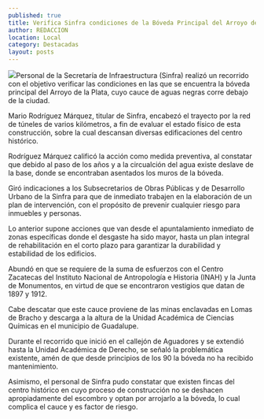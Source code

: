 ```yaml
---
published: true
title: Verifica Sinfra condiciones de la Bóveda Principal del Arroyo de la Plata
author: REDACCION
location: Local
category: Destacadas
layout: posts
---
```


![](http://i.imgur.com/Zvn3MXXm.jpg)Personal de la Secretaría de Infraestructura (Sinfra) realizó un recorrido con el objetivo verificar las condiciones en las que se encuentra la bóveda principal del Arroyo de la Plata, cuyo cauce de aguas negras corre debajo de la ciudad.
 
Mario Rodríguez Márquez, titular de Sinfra, encabezó el trayecto por la red de túneles  de varios kilómetros, a fin de evaluar el estado físico de esta construcción, sobre la cual descansan diversas edificaciones del centro histórico.
 
Rodríguez Márquez calificó la acción como medida preventiva, al constatar que debido al paso de los años y a la circualción del agua existe deslave de la base, donde se encontraban asentados los muros de la bóveda.
 
Giró indicaciones a los Subsecretarios de Obras Públicas y de Desarrollo Urbano de la Sinfra para que de inmediato trabajen en la elaboración de un plan de intervención, con el propósito de prevenir cualquier riesgo para inmuebles y personas.
 
Lo anterior supone acciones que van desde el apuntalamiento inmediato de zonas específicas donde el desgaste ha sido mayor, hasta un plan integral de rehabilitación en el corto plazo para garantizar la durabilidad y estabilidad de los edificios.
 
Abundó en que se requiere de la suma de esfuerzos con el Centro Zacatecas del Instituto Nacional de Antropología e Historia (INAH) y la Junta de Monumentos, en virtud de que se encontraron vestigios que datan de 1897 y 1912.
 
Cabe descatar que este cauce proviene de las minas enclavadas en Lomas de Bracho y descarga a la altura de la Unidad Académica de Ciencias Químicas en el municipio de Guadalupe.
 
Durante el recorrido que  inició en el callejón de Aguadores y se extendió hasta la Unidad Académica de Derecho, se señaló la problemática existente, amén de que desde principios de los 90 la bóveda no ha recibido mantenimiento.
 
Asimismo, el personal de Sinfra pudo constatar que existen fincas del centro histórico en cuyo proceso de construcción no se deshacen apropiadamente del escombro y optan por arrojarlo a la bóveda, lo cual complica el cauce y es factor de riesgo.
